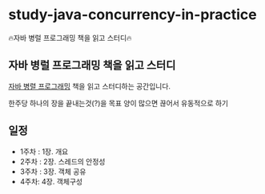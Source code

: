 # study-java-concurrency-in-practice
🔥자바 병럴 프로그래밍 책을 읽고 스터디🔥


## 자바 병럴 프로그래밍 책을 읽고 스터디
[자바 병렬 프로그래밍](https://www.coupang.com/vp/products/20488146?itemId=80659665&vendorItemId=3314421071&src=1191000&spec=10999999&addtag=400&ctag=20488146&lptag=CFM59689244&itime=20210310192710&pageType=PRODUCT&pageValue=20488146&wPcid=430825641674272009367&wRef=&wTime=20210310192710&redirect=landing&isAddedCart=) 책을 읽고 스터디하는 공간입니다.

한주당 하나의 장을 끝내는것(?)을 목표
양이 많으면 끊어서 유동적으로 하기

## 일정
- 1주차 : 1장. 개요
- 2주차 : 2장. 스레드의 안정성
- 3주차 : 3장. 객체 공유
- 4주차:  4장. 객체구성
